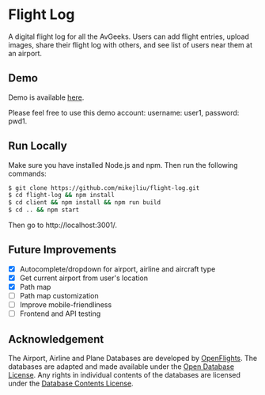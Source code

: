 # Flight Log

A digital flight log for all the AvGeeks. Users can add flight entries, upload images, share their flight log with others, and see list of users near them at an airport.

## Demo

Demo is available [here](https://dry-mountain-16931.herokuapp.com/).

Please feel free to use this demo account: username: user1, password: pwd1.

## Run Locally

Make sure you have installed Node.js and npm. Then run the following commands:

```bash
$ git clone https://github.com/mikejliu/flight-log.git
$ cd flight-log && npm install
$ cd client && npm install && npm run build
$ cd .. && npm start
```

Then go to http://localhost:3001/.

## Future Improvements

- [x] Autocomplete/dropdown for airport, airline and aircraft type
- [x] Get current airport from user's location
- [x] Path map
- [ ] Path map customization 
- [ ] Improve mobile-friendliness
- [ ] Frontend and API testing

## Acknowledgement

The Airport, Airline and Plane Databases are developed by [OpenFlights](https://openflights.org/data.html). The databases are adapted and made available under the [Open Database License](http://opendatacommons.org/licenses/odbl/1.0/). Any rights in individual contents of the databases are licensed under the [Database Contents License](http://opendatacommons.org/licenses/dbcl/1.0/).
